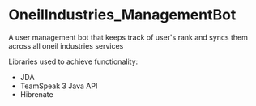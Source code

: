 # OneilIndustries_ManagementBot
A user management bot that keeps track of user's rank and syncs them across all oneil industries services

Libraries used to achieve functionality:

- JDA
- TeamSpeak 3 Java API
- Hibrenate
